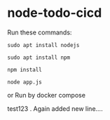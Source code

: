 # node-todo-cicd

Run these commands:


`sudo apt install nodejs`


`sudo apt install npm`


`npm install`

`node app.js`

or Run by docker compose

test123 . Again added new line....

